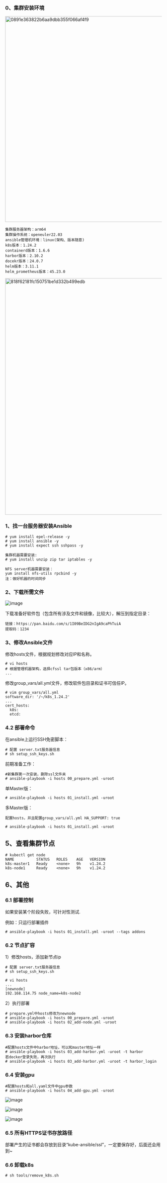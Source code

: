### 0、集群安装环境

<img width="662" alt="0891e363822b6aa9dbb355f066af4f9" src="https://github.com/user-attachments/assets/2ff36409-2e59-4be1-af16-176c7cabd066">

```
集群服务器架构：arm64
集群操作系统：openeuler22.03
ansible管理机环境：linux(架构、版本随意)
k8s版本：1.24.2
containerd版本：1.6.6
harbor版本：2.10.2
docekr版本：24.0.7
helm版本：3.11.1
helm_prometheus版本：45.23.0
```
<img width="761" alt="818f62181fc150751be1d332b499edb" src="https://github.com/user-attachments/assets/a47a0253-7844-425e-a185-0a6e80c745c0">


### 1、找一台服务器安装Ansible
```
# yum install epel-release -y
# yum install ansible -y
# yum install expect ssh sshpass -y

集群机器需要安装:
# yum install unzip zip tar iptables -y

NFS server机器需要安装：
yum install nfs-utils rpcbind -y
注：做好机器的时间同步
```
### 2、下载所需文件
![image](https://github.com/user-attachments/assets/dacf3102-0573-4420-8e77-2a0e0a87570d)

下载准备好软件包（包含所有涉及文件和镜像，比较大），解压到指定目录：
```
链接：https://pan.baidu.com/s/1I09BeIDG2nIgA9caPhTuiA 
提取码：1234
```
### 3、修改Ansible文件

修改hosts文件，根据规划修改对应IP和名称。

```
# vi hosts
# 根据管理机器架构，选择cfssl tar包版本（x86/arm）
...
```
修改group_vars/all.yml文件，修改软件包目录和证书可信任IP。

```
# vim group_vars/all.yml
software_dir: '/~/k8s_1.24.2'
...
cert_hosts:
  k8s:
  etcd:
```

### 4.2 部署命令
在ansible上运行SSH免密脚本：

```
# 配置 server.txt服务器信息
# sh setup_ssh_keys.sh
```

前期准备工作：
```
#新集群第一次安装，删除ssl文件夹
# ansible-playbook -i hosts 00_prepare.yml -uroot
```

单Master版：
```
# ansible-playbook -i hosts 01_install.yml -uroot
```
多Master版：
```
配置hosts，并且配置group_vars/all.yml HA_SUPPORT: true

# ansible-playbook -i hosts 01_install.yml -uroot
```

## 5、查看集群节点
```
# kubectl get node
NAME          STATUS   ROLES    AGE   VERSION
k8s-master1   Ready    <none>   9h    v1.24.2
k8s-node1     Ready    <none>   9h    v1.24.2
```

## 6、其他
### 6.1 部署控制
如果安装某个阶段失败，可针对性测试.

例如：只运行部署插件
```
# ansible-playbook -i hosts 01_install.yml -uroot --tags addons
```

### 6.2 节点扩容
1）修改hosts，添加新节点ip

```
# 配置 server.txt服务器信息
# sh setup_ssh_keys.sh

# vi hosts
...
[newnode]
192.168.114.75 node_name=k8s-node2
```
2）执行部署
```
# prepare.yml中hosts修改为newnode
# ansible-playbook -i hosts 00_prepare.yml -uroot
# ansible-playbook -i hosts 02_add-node.yml -uroot
```

### 6.3 安装harbor仓库
```
#配置hosts文件中harbor地址，可以和master地址一样
# ansible-playbook -i hosts 03_add-harbor.yml -uroot -t harbor
若docker登录失败，再次执行
# ansible-playbook -i hosts 03_add-harbor.yml -uroot -t harbor_login
```

### 6.4 安装gpu
```
#配置hosts和all.yaml文件中gpu参数
# ansible-playbook -i hosts 04_add-gpu.yml -uroot
```
![image](https://github.com/user-attachments/assets/85d66c2b-a656-466e-b818-2947819a0add)

![image](https://github.com/user-attachments/assets/2b0bea23-c5c1-4631-9764-ed2600575341)

![image](https://github.com/user-attachments/assets/47dfb72b-9e45-4a4f-896a-e289cc9e5425)

### 6.5 所有HTTPS证书存放路径
部署产生的证书都会存放到目录“kube-ansible/ssl”，一定要保存好，后面还会用到~

### 6.6 卸载k8s
```
# sh tools/remove_k8s.sh
```
